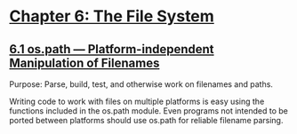 # [Chapter 6: The File System](https://pymotw.com/3/file_access.html)

## [6.1 os.path — Platform-independent Manipulation of Filenames](https://pymotw.com/3/os.path/index.html)

Purpose:	Parse, build, test, and otherwise work on filenames and paths.

Writing code to work with files on multiple platforms is easy using the functions included in the os.path module. Even programs not intended to be ported between platforms should use os.path for reliable filename parsing.